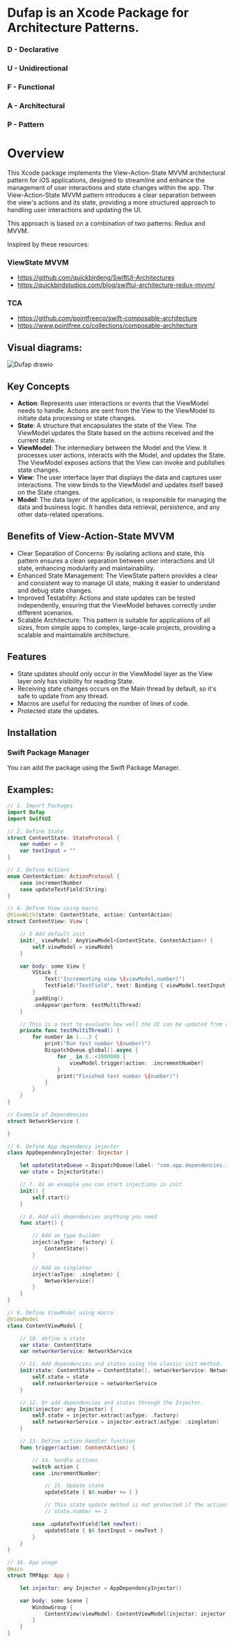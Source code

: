 #  Dufap is an Xcode Package for Architecture Patterns.

### D - Declarative
### U - Unidirectional
### F - Functional
### A - Architectural
### P - Pattern


# Overview
This Xcode package implements the View-Action-State MVVM architectural pattern for iOS applications, designed to streamline and enhance the management of user interactions and state changes within the app. 
The View-Action-State MVVM pattern introduces a clear separation between the view's actions and its state, providing a more structured approach to handling user interactions and updating the UI. 

This approach is based on a combination of two patterns: Redux and MVVM.

Inspired by these resources: 

### ViewState MVVM 
- https://github.com/quickbirdeng/SwiftUI-Architectures
- https://quickbirdstudios.com/blog/swiftui-architecture-redux-mvvm/
### TCA
- https://github.com/pointfreeco/swift-composable-architecture
- https://www.pointfree.co/collections/composable-architecture


## Visual diagrams:

![Dufap drawio](https://github.com/user-attachments/assets/45a8cdfa-da99-4b98-874d-5e4c917839ed)


## Key Concepts
  - **Action**: Represents user interactions or events that the ViewModel needs to handle. Actions are sent from the View to the ViewModel to initiate data processing or state changes.
  - **State**: A structure that encapsulates the state of the View. The ViewModel updates the State based on the actions received and the current state.
  - **ViewModel**: The intermediary between the Model and the View. It processes user actions, interacts with the Model, and updates the State. The ViewModel exposes actions that the View can invoke and publishes state changes.
  - **View**: The user interface layer that displays the data and captures user interactions. The view binds to the ViewModel and updates itself based on the State changes.
  - **Model**: The data layer of the application, is responsible for managing the data and business logic. It handles data retrieval, persistence, and any other data-related operations.

## Benefits of View-Action-State MVVM
  - Clear Separation of Concerns: By isolating actions and state, this pattern ensures a clean separation between user interactions and UI state, enhancing modularity and maintainability.
  - Enhanced State Management: The ViewState pattern provides a clear and consistent way to manage UI state, making it easier to understand and debug state changes.
  - Improved Testability: Actions and state updates can be tested independently, ensuring that the ViewModel behaves correctly under different scenarios.
  - Scalable Architecture: This pattern is suitable for applications of all sizes, from simple apps to complex, large-scale projects, providing a scalable and maintainable architecture.

## Features

- State updates should only occur in the ViewModel layer as the View layer only has visibility for reading State.
- Receiving state changes occurs on the Main thread by default, so it's safe to update from any thread.
- Macros are useful for reducing the number of lines of code.
- Protected state the updates.

## Installation

### Swift Package Manager
You can add the package using the Swift Package Manager.


## Examples: 

```swift
// 1. Import Packages
import Dufap
import SwiftUI

// 2. Define State
struct ContentState: StateProtocol {
    var number = 0
    var textInput = ""
}

// 3. Define Actions
enum ContentAction: ActionProtocol {
    case incrementNumber
    case updateTextField(String)
}

// 4. Define View using macro
@ViewWith(state: ContentState, action: ContentAction)
struct ContentView: View {

    // 5 Add default init
    init(_ viewModel: AnyViewModel<ContentState, ContentAction>) {
        self.viewModel = viewModel
    }

    var body: some View {
        VStack {
            Text("Incrementing view \(viewModel.number)")
            TextField("TextField", text: Binding { viewModel.textInput } set: { viewModel.trigger(action: .updateTextField($0)) } )
        }
        .padding()
        .onAppear(perform: testMultiThread)
    }

    // This is a test to evaluate how well the UI can be updated from different threads.
    private func testMultiThread() {
        for number in 1...3 {
            print("Run test number \(number)")
            DispatchQueue.global().async {
                for _ in 0..<1000000 {
                    viewModel.trigger(action: .incrementNumber)
                }
                print("Finished test number \(number)")
            }
        }
    }
}

// Example of Dependencies
struct NetworkService {

}

// 6. Define App dependency injector
class AppDependencyInjector: Injector {

    let updateStateQueue = DispatchQueue(label: "com.app.dependencies.injector")
    var state = InjectorState()

    // 7. As an example you can start injections in init
    init() {
        self.start()
    }

    // 8. Add all dependencies anything you need
    func start() {

        // Add as type builder
        inject(asType: .factory) {
            ContentState()
        }

        // Add as singleton
        inject(asType: .singleton) {
            NetworkService()
        }
    }
}

// 9. Define ViewModel using macro
@ViewModel
class ContentViewModel {

    // 10. define a state
    var state: ContentState
    var networkerService: NetworkService

    // 11. Add dependencies and states using the classic init method.
    init(state: ContentState = ContentState(), networkerService: NetworkService) {
        self.state = state
        self.networkerService = networkerService
    }

    // 12. Or add dependencies and states through the Injector.
    init(injector: any Injector) {
        self.state = injector.extract(asType: .factory)
        self.networkerService = injector.extract(asType: .singleton)
    }

    // 13. Define action handler function
    func trigger(action: ContentAction) {

        // 14. handle actions
        switch action {
        case .incrementNumber:

            // 15. Update state
            updateState { $0.number += 1 }

            // This state update method is not protected if the actions co-occur from different threads
            // state.number += 1

        case .updateTextField(let newText):
            updateState { $0.textInput = newText }
        }
    }
}

// 16. App usage
@main
struct TMPApp: App {

    let injector: any Injector = AppDependencyInjector()

    var body: some Scene {
        WindowGroup {
            ContentView(viewModel: ContentViewModel(injector: injector))
        }
    }
}
